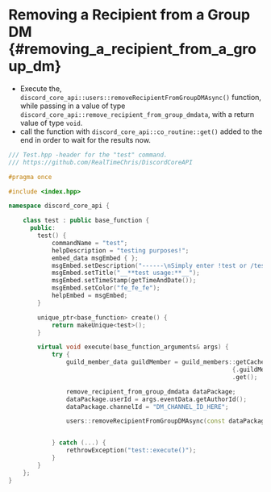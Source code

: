 Removing a Recipient from a Group DM {#removing_a_recipient_from_a_group_dm}
============
- Execute the, `discord_core_api::users::removeRecipientFromGroupDMAsync()` function, while passing in a value of type `discord_core_api::remove_recipient_from_group_dmdata`, with a return value of type `void`.
- call the function with `discord_core_api::co_routine::get()` added to the end in order to wait for the results now.

```cpp
/// Test.hpp -header for the "test" command.
/// https://github.com/RealTimeChris/DiscordCoreAPI

#pragma once

#include <index.hpp>

namespace discord_core_api {

	class test : public base_function {
	  public:
		test() {
			commandName = "test";
			helpDescription = "testing purposes!";
			embed_data msgEmbed { };
			msgEmbed.setDescription("------\nSimply enter !test or /test!\n------");
			msgEmbed.setTitle("__**test usage:**__");
			msgEmbed.setTimeStamp(getTimeAndDate());
			msgEmbed.setColor("fe_fe_fe");
			helpEmbed = msgEmbed;
		}

		unique_ptr<base_function> create() {
			return makeUnique<test>();
		}

		virtual void execute(base_function_arguments& args) {
			try {
				guild_member_data guildMember = guild_members::getCachedGuildMember(
															  {.guildMemberId = args.eventData.getAuthorId(), .guildId = args.eventData.getGuildId()})
															  .get();

				remove_recipient_from_group_dmdata dataPackage;
				dataPackage.userId = args.eventData.getAuthorId();
				dataPackage.channelId = "DM_CHANNEL_ID_HERE";

				users::removeRecipientFromGroupDMAsync(const dataPackage).get();


			} catch (...) {
				rethrowException("test::execute()");
			}
		}
	};
}
```
